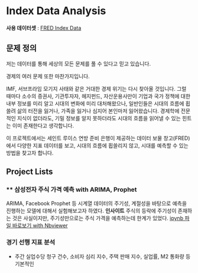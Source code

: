 # Index Data Analysis

**사용 데이터셋** : [FRED Index Data](https://fred.stlouisfed.org/)

## 문제 정의
저는 데이터를 통해 세상의 모든 문제를 풀 수 있다고 믿고 있습니다.

경제의 여러 문제 또한 마찬가지입니다. 

IMF, 서브프라임 모기지 사태와 같은 거대한 경제 위기는 다시 찾아올 것입니다. 
그럴 때마다 소수의 증권사, 기관투자자, 헤지펀드, 자산운용사만이 기업과 국가 정책에 대한 내부 정보를 미리 알고 시대의 변화에 미리 대처해왔으나,
일반인들은 시대의 흐름에 휩쓸려 삶의 터전을 잃거나, 가족을 잃거나 심지어 본인마저 잃어왔습니다.
경제학에 전문적인 지식이 없더라도, 기밀 정보를 알지 못하더라도 시대의 흐름을 읽어낼 수 있는 힌트는 이미 존재한다고 생각합니다.

이 프로젝트에서는 세인트 루이스 연방 준비 은행이 제공하는 데이터 보물 창고(FRED)에서 다양한 지표 데이터를 보고, 
시대의 흐름에 휩쓸리지 않고, 시대를 예측할 수 있는 방법을 찾고자 합니다.

## Project Lists

### ** 삼성전자 주식 가격 예측 with ARIMA, Prophet
ARIMA, Facebook Prophet 등 시계열 데이터의 주기성, 계절성을 바탕으로 예측을 진행하는 모델에 대해서 실험해보고자 하였다.
**인사이트** 주식의 등락에 주기성이 존재하는 것은 사실이지만, 주기성만으로는 주식 가격을 예측하는데 한계가 있었다.
[ipynb 파일 바로보기 with Nbviewer](https://nbviewer.jupyter.org/github/jhbale11/DataScienceLab/blob/main/Dacon/%EC%82%BC%EC%84%B1%EC%A0%84%EC%9E%90%20%EC%A3%BC%EA%B0%80%20%EC%98%88%EC%B8%A1_ARIMA_PROPHET.ipynb)

### 경기 선행 지표 분석
- 주간 실업수당 청구 건수, 소비자 심리 지수, 주택 판매 지수, 실업률, M2 통화량 등 기본적인 
